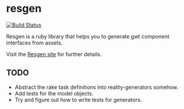 # resgen

[![Build Status](https://secure.travis-ci.org/realityforge/resgen.png?branch=master)](http://travis-ci.org/realityforge/resgen)

Resgen is a ruby library that helps you to generate gwt component interfaces from assets.

Visit the [Resgen site](http://realityforge.org/resgen/) for further details.

## TODO

* Abstract the rake task definitions into reality-generators somehow.
* Add tests for the model objects.
* Try and figure out how to write tests for generators.
